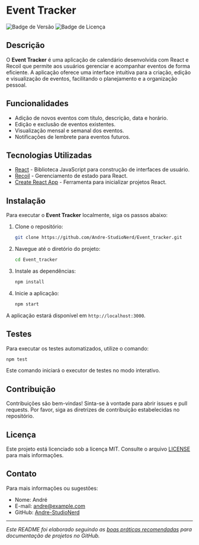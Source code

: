 # Event Tracker

![Badge de Versão](https://img.shields.io/badge/vers%C3%A3o-1.0.0-blue)
![Badge de Licença](https://img.shields.io/badge/licen%C3%A7a-MIT-green)

## Descrição

O **Event Tracker** é uma aplicação de calendário desenvolvida com React e Recoil que permite aos usuários gerenciar e acompanhar eventos de forma eficiente. A aplicação oferece uma interface intuitiva para a criação, edição e visualização de eventos, facilitando o planejamento e a organização pessoal.

## Funcionalidades

- Adição de novos eventos com título, descrição, data e horário.
- Edição e exclusão de eventos existentes.
- Visualização mensal e semanal dos eventos.
- Notificações de lembrete para eventos futuros.

## Tecnologias Utilizadas

- [React](https://reactjs.org/) - Biblioteca JavaScript para construção de interfaces de usuário.
- [Recoil](https://recoiljs.org/) - Gerenciamento de estado para React.
- [Create React App](https://create-react-app.dev/) - Ferramenta para inicializar projetos React.

## Instalação

Para executar o **Event Tracker** localmente, siga os passos abaixo:

1. Clone o repositório:

   ```bash
   git clone https://github.com/Andre-StudioNerd/Event_tracker.git
   ```

2. Navegue até o diretório do projeto:

   ```bash
   cd Event_tracker
   ```

3. Instale as dependências:

   ```bash
   npm install
   ```

4. Inicie a aplicação:

   ```bash
   npm start
   ```

A aplicação estará disponível em `http://localhost:3000`.

## Testes

Para executar os testes automatizados, utilize o comando:

```bash
npm test
```

Este comando iniciará o executor de testes no modo interativo.

## Contribuição

Contribuições são bem-vindas! Sinta-se à vontade para abrir issues e pull requests. Por favor, siga as diretrizes de contribuição estabelecidas no repositório.

## Licença

Este projeto está licenciado sob a licença MIT. Consulte o arquivo [LICENSE](LICENSE) para mais informações.

## Contato

Para mais informações ou sugestões:

- Nome: André
- E-mail: andre@example.com
- GitHub: [Andre-StudioNerd](https://github.com/Andre-StudioNerd)

---

*Este README foi elaborado seguindo as [boas práticas recomendadas](https://docs.github.com/pt/repositories/creating-and-managing-repositories/best-practices-for-repositories) para documentação de projetos no GitHub.*
